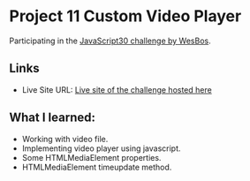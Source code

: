 # Project 11 Custom Video Player

Participating in the [JavaScript30 challenge by WesBos](https://javascript30.com/).

## Links

- Live Site URL: [Live site of the challenge hosted here](https://junayedrahaman50.github.io/JavaScript30/11-Custom-Video-Player/)

## What I learned:

- Working with video file.
- Implementing video player using javascript.
- Some HTMLMediaElement properties.
- HTMLMediaElement timeupdate method.
